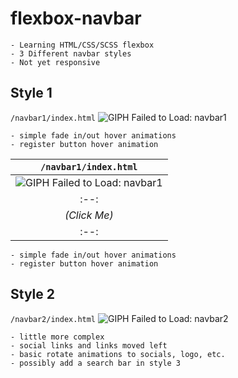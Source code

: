 # flexbox-navbar
```
- Learning HTML/CSS/SCSS flexbox
- 3 Different navbar styles
- Not yet responsive
```

## Style 1

`/navbar1/index.html`
![GIPH Failed to Load: navbar1](https://i.imgur.com/qWQNEtY.gif)
```
- simple fade in/out hover animations
- register button hover animation
```

| `/navbar1/index.html` |
|:--:|
| ![GIPH Failed to Load: navbar1](https://i.imgur.com/qWQNEtY.gif) |
|:--:|
| *(Click Me)* |
|:--:|
```
- simple fade in/out hover animations
- register button hover animation
```

## Style 2
`/navbar2/index.html`
![GIPH Failed to Load: navbar2](https://i.imgur.com/dYWYCJW.gif)
```
- little more complex
- social links and links moved left
- basic rotate animations to socials, logo, etc.
- possibly add a search bar in style 3
```